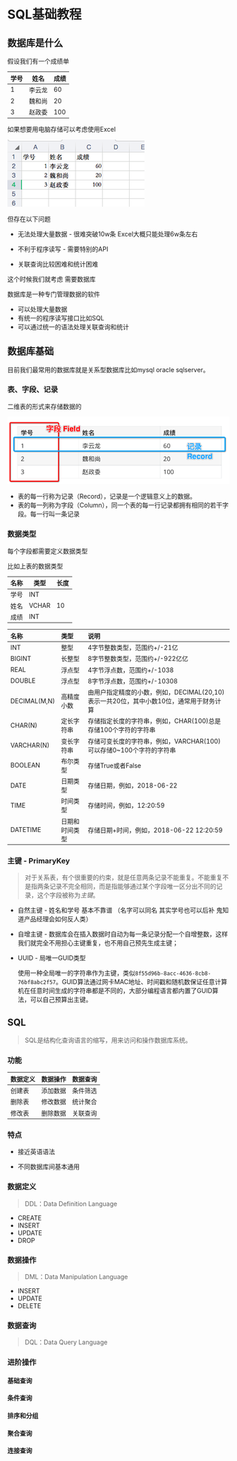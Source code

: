 # SQL基础教程

## 数据库是什么

假设我们有一个成绩单

| 学号 | 姓名   | 成绩 |
| ---- | ------ | ---- |
| 1    | 李云龙 | 60   |
| 2    | 魏和尚 | 20   |
| 3    | 赵政委 | 100  |

如果想要用电脑存储可以考虑使用Excel 

![image-20200303110303375](assets/image-20200303110303375.png)

但存在以下问题

- 无法处理大量数据 - 很难突破10w条 Excel大概只能处理6w条左右

- 不利于程序读写 - 需要特别的API

- 关联查询比较困难和统计困难

  

这个时候我们就考虑 需要数据库



数据库是一种专门管理数据的软件

- 可以处理大量数据
- 有统一的程序读写接口比如SQL
- 可以通过统一的语法处理关联查询和统计



## 数据库基础

目前我们最常用的数据库就是关系型数据库比如mysql oracle sqlserver。

### 表、字段、记录

二维表的形式来存储数据的

![image-20200303111840812](assets/image-20200303111840812.png)

- 表的每一行称为记录（Record），记录是一个逻辑意义上的数据。
- 表的每一列称为字段（Column），同一个表的每一行记录都拥有相同的若干字段。每一行叫一条记录



### 数据类型

每个字段都需要定义数据类型

比如上表的数据类型

| 名称 | 类型  | 长度 |
| ---- | ----- | ---- |
| 学号 | INT   |      |
| 姓名 | VCHAR | 10   |
| 成绩 | INT   |      |

| 名称         | 类型           | 说明                                                         |
| :----------- | :------------- | :----------------------------------------------------------- |
| INT          | 整型           | 4字节整数类型，范围约+/-21亿                                 |
| BIGINT       | 长整型         | 8字节整数类型，范围约+/-922亿亿                              |
| REAL         | 浮点型         | 4字节浮点数，范围约+/-1038                                   |
| DOUBLE       | 浮点型         | 8字节浮点数，范围约+/-10308                                  |
| DECIMAL(M,N) | 高精度小数     | 由用户指定精度的小数，例如，DECIMAL(20,10)表示一共20位，其中小数10位，通常用于财务计算 |
| CHAR(N)      | 定长字符串     | 存储指定长度的字符串，例如，CHAR(100)总是存储100个字符的字符串 |
| VARCHAR(N)   | 变长字符串     | 存储可变长度的字符串，例如，VARCHAR(100)可以存储0~100个字符的字符串 |
| BOOLEAN      | 布尔类型       | 存储True或者False                                            |
| DATE         | 日期类型       | 存储日期，例如，2018-06-22                                   |
| TIME         | 时间类型       | 存储时间，例如，12:20:59                                     |
| DATETIME     | 日期和时间类型 | 存储日期+时间，例如，2018-06-22 12:20:59                     |

### 主键 - PrimaryKey

> 对于关系表，有个很重要的约束，就是任意两条记录不能重复。不能重复不是指两条记录不完全相同，而是指能够通过某个字段唯一区分出不同的记录，这个字段被称为*主键*。

- 自然主键 - 姓名和学号 基本不靠谱 （名字可以同名 其实学号也可以后补 鬼知道产品经理会如何反人类）

- 自增主键 - 数据库会在插入数据时自动为每一条记录分配一个自增整数，这样我们就完全不用担心主键重复，也不用自己预先生成主键；

- UUID - 局唯一GUID类型 

  使用一种全局唯一的字符串作为主键，类似`8f55d96b-8acc-4636-8cb8-76bf8abc2f57`。GUID算法通过网卡MAC地址、时间戳和随机数保证任意计算机在任意时间生成的字符串都是不同的，大部分编程语言都内置了GUID算法，可以自己预算出主键。

## SQL

>  SQL是结构化查询语言的缩写，用来访问和操作数据库系统。

### 功能

| 数据定义 | 数据操作 | 数据查询 |
| -------- | -------- | -------- |
| 创建表   | 添加数据 | 条件筛选 |
| 删除表   | 修改数据 | 统计聚合 |
| 修改表   | 删除数据 | 关联查询 |

### 特点

- 接近英语语法

- 不同数据库间基本通用

  

### 数据定义 

> DDL：Data Definition Language

- CREATE
- INSERT
- UPDATE
- DROP

### 数据操作 

> DML：Data Manipulation Language

- INSERT
- UPDATE
- DELETE

### 数据查询

> DQL：Data Query Language

### 进阶操作

#### 基础查询

#### 条件查询

#### 排序和分组

#### 聚合查询

#### 连接查询